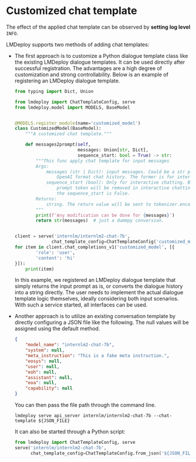 # Customized chat template

The effect of the applied chat template can be observed by **setting log level** `INFO`.

LMDeploy supports two methods of adding chat templates:

- The first approach is to customize a Python dialogue template class like the existing LMDeploy dialogue templates. It can be used directly after successful registration. The advantages are a high degree of customization and strong controllability. Below is an example of registering an LMDeploy dialogue template.

  ```python
  from typing import Dict, Union

  from lmdeploy import ChatTemplateConfig, serve
  from lmdeploy.model import MODELS, BaseModel


  @MODELS.register_module(name='customized_model')
  class CustomizedModel(BaseModel):
      """A customized chat template."""

      def messages2prompt(self,
                          messages: Union[str, Dict],
                          sequence_start: bool = True) -> str:
          """This func apply chat template for input messages
          Args:
              messages (str | Dict): input messages. Could be a str prompt or
                  OpenAI format chat history. The former is for interactive chat.
              sequence_start (bool): Only for interactive chatting. Begin of the
                  prompt token will be removed in interactive chatting when
                  the sequence_start is False.
          Returns:
              string. The return value will be sent to tokenizer.encode directly.
          """
          print(f'Any modification can be done for {messages}')
          return str(messages)  # just a dummpy conversion.


  client = serve('internlm/internlm2-chat-7b',
                chat_template_config=ChatTemplateConfig('customized_model'))
  for item in client.chat_completions_v1('customized_model', [{
          'role': 'user',
          'content': 'hi'
  }]):
      print(item)
  ```

  In this example, we registered an LMDeploy dialogue template that simply returns the input prompt as is, or converts the dialogue history into a string directly. The user needs to implement the actual dialogue template logic themselves, ideally considering both input scenarios. With such a service started, all interfaces can be used.

- Another approach is to utilize an existing conversation template by directly configuring a JSON file like the following. The null values will be assigned using the default method.

  ```json
  {
      "model_name": "internlm2-chat-7b",
      "system": null,
      "meta_instruction": "This is a fake meta instruction.",
      "eosys": null,
      "user": null,
      "eoh": null,
      "assistant": null,
      "eoa": null,
      "capability": null
  }
  ```

  You can then pass the file path through the command line.

  ```shell
  lmdeploy serve api_server internlm/internlm2-chat-7b --chat-template ${JSON_FILE}
  ```

  It can also be started through a Python script:

  ```python
  from lmdeploy import ChatTemplateConfig, serve
  serve('internlm/internlm2-chat-7b',
        chat_template_config=ChatTemplateConfig.from_json('${JSON_FILE}'))
  ```
